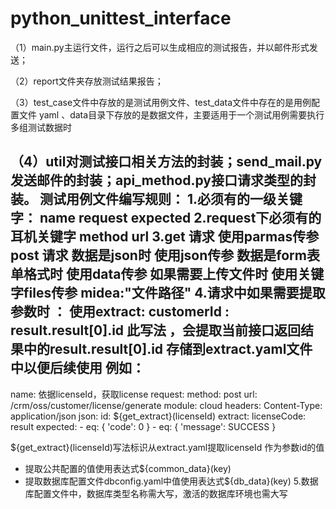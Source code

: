 # python_unittest_interface

（1）main.py主运行文件，运行之后可以生成相应的测试报告，并以邮件形式发送；

（2）report文件夹存放测试结果报告；

（3）test_case文件中存放的是测试用例文件、test_data文件中存在的是用例配置文件 yaml 、data目录下存放的是数据文件，主要适用于一个测试用例需要执行多组测试数据时

（4）util对测试接口相关方法的封装；send_mail.py发送邮件的封装；api_method.py接口请求类型的封装。
测试用例文件编写规则：
1.必须有的一级关键字： name request expected
2.request下必须有的耳机关键字 method url
3.get 请求 使用parmas传参
  post 请求 数据是json时 使用json传参
            数据是form表单格式时 使用data传参
            如果需要上传文件时 使用关键字files传参  midea:"文件路径"
4.请求中如果需要提取参数时 ：
 使用extract:
        customerId : result.result[0].id   此写法 ，会提取当前接口返回结果中的result.result[0].id 存储到extract.yaml文件中以便后续使用
例如：
-
  name: 依据licenseId，获取license
  request:
    method: post
    url: /crm/oss/customer/license/generate
    module: cloud
    headers:
      Content-Type: application/json
    json:
      id: ${get_extract}(licenseId)
  extract:
    licenseCode: result
  expected:
    - eq: { 'code': 0 }
    - eq: { 'message': SUCCESS }

  ${get_extract}(licenseId)写法标识从extract.yaml提取licenseId 作为参数id的值
- 提取公共配置的值使用表达式${common_data}(key)
- 提取数据库配置文件dbconfig.yaml中值使用表达式${db_data}(key)
5.数据库配置文件中，数据库类型名称需大写，激活的数据库环境也需大写